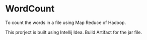 # WordCount

To count the words in a file using Map Reduce of Hadoop.

This prorject is built using Intellij Idea. Build Artifact for the jar file.
